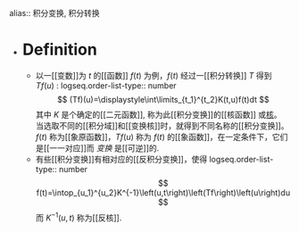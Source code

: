 alias:: 积分变换, 积分转换

- # Definition
	- 以一[[变数]]为 $t$ 的[[函数]] $f(t)$ 为例，$f(t)$ 经过一[[积分转换]] $T$ 得到 $Tf(u)$ :
	  logseq.order-list-type:: number
	  $$
	  (Tf)(u)=\displaystyle\int\limits_{t_1}^{t_2}K(t,u)f(t)dt
	  $$
	  其中 $K$ 是个确定的[[二元函数]], 称为此[[积分变换]]的[[核函数]] 或[核]([[核函数]])。
	  当选取不同的[[积分域]]和[[变换核]]时，就得到不同名称的[[积分变换]]。
	  $f(t)$ 称为[[象原函数]]，$Tf(u)$ 称为 $f(t)$ 的[[象函数]]，在一定条件下，它们是[[一一对应]]而 *变换* 是[[可逆]]的.
	- 有些[[积分变换]]有相对应的[[反积分变换]]，使得
	  logseq.order-list-type:: number
	  $$
	  f(t)=\intop_{u_1}^{u_2}K^{-1}\left(u,t\right)\left(Tf\right)\left(u\right)du
	  $$
	  而 $K^{-1}(u,t)$ 称为[[反核]].